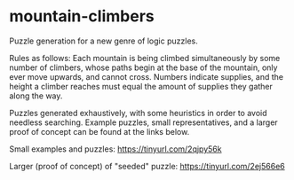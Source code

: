 # mountain-climbers
Puzzle generation for a new genre of logic puzzles.

Rules as follows: Each mountain is being climbed simultaneously by some number of climbers, whose paths begin at the base of the mountain, only ever move upwards, and cannot cross. Numbers indicate supplies, and the height a climber reaches must equal the amount of supplies they gather along the way.

Puzzles generated exhaustively, with some heuristics in order to avoid needless searching. Example puzzles, small representatives, and a larger proof of concept can be found at the links below.

Small examples and puzzles: https://tinyurl.com/2qjpy56k

Larger (proof of concept) of "seeded" puzzle: https://tinyurl.com/2ej566e6
